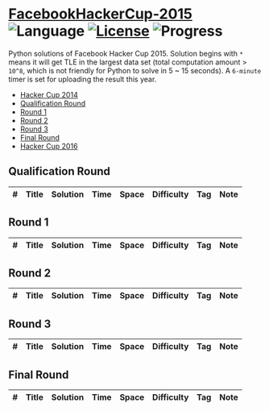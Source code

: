 # [FacebookHackerCup-2015](https://www.facebook.com/hackercup/past_rounds/) ![Language](https://img.shields.io/badge/language-Python-orange.svg) [![License](https://img.shields.io/badge/license-CC%203.0-blue.svg)](https://creativecommons.org/licenses/by-nc/3.0/) ![Progress](https://img.shields.io/badge/progress-0%20%2F%2020-ff69b4.svg)

Python solutions of Facebook Hacker Cup 2015. Solution begins with `*` means it will get TLE in the largest data set (total computation amount > `10^8`, which is not friendly for Python to solve in 5 ~ 15 seconds). A `6-minute` timer is set for uploading the result this year.

* [Hacker Cup 2014](https://github.com/kamyu104/FacebookHackerCup-2014)
* [Qualification Round](https://github.com/kamyu104/FacebookHackerCup-2015#qualification-round)
* [Round 1](https://github.com/kamyu104/FacebookHackerCup-2015#round-1)
* [Round 2](https://github.com/kamyu104/FacebookHackerCup-2015#round-2)
* [Round 3](https://github.com/kamyu104/FacebookHackerCup-2015#round-3)
* [Final Round](https://github.com/kamyu104/FacebookHackerCup-2015#final-round)
* [Hacker Cup 2016](https://github.com/kamyu104/FacebookHackerCup-2016)

## Qualification Round
| # | Title | Solution | Time | Space | Difficulty | Tag | Note |
|---| ----- | -------- | ---- | ----- | ---------- | --- | ---- |

## Round 1
| # | Title | Solution | Time | Space | Difficulty | Tag | Note |
|---| ----- | -------- | ---- | ----- | ---------- | --- | ---- |

## Round 2
| # | Title | Solution | Time | Space | Difficulty | Tag | Note |
|---| ----- | -------- | ---- | ----- | ---------- | --- | ---- |

## Round 3
| # | Title | Solution | Time | Space | Difficulty | Tag | Note |
|---| ----- | -------- | ---- | ----- | ---------- | --- | ---- |

## Final Round
| # | Title | Solution | Time | Space | Difficulty | Tag | Note |
|---| ----- | -------- | ---- | ----- | ---------- | --- | ---- |
